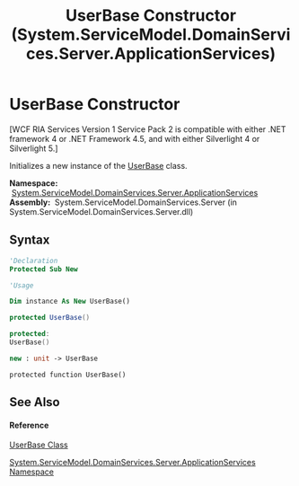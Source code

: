 ﻿---
title: UserBase Constructor  (System.ServiceModel.DomainServices.Server.ApplicationServices)
TOCTitle: UserBase Constructor
ms:assetid: M:System.ServiceModel.DomainServices.Server.ApplicationServices.UserBase.#ctor
ms:mtpsurl: https://msdn.microsoft.com/en-us/library/system.servicemodel.domainservices.server.applicationservices.userbase.userbase(v=VS.91)
ms:contentKeyID: 28754577
ms.date: 01/27/2012
mtps_version: v=VS.91
f1_keywords:
- System.ServiceModel.DomainServices.Server.ApplicationServices.UserBase.#ctor
- System.ServiceModel.DomainServices.Server.ApplicationServices.UserBase.UserBase
dev_langs:
- CSharp
- JScript
- VB
- FSharp
- c++
api_location:
- System.ServiceModel.DomainServices.Server.dll
api_name:
- System.ServiceModel.DomainServices.Server.ApplicationServices.UserBase..ctor
api_type:
- Managed
topic_type:
- apiref
- kbSyntax
product_family_name: VS
ROBOTS: INDEX,FOLLOW
---

# UserBase Constructor

\[WCF RIA Services Version 1 Service Pack 2 is compatible with either .NET framework 4 or .NET Framework 4.5, and with either Silverlight 4 or Silverlight 5.\]

Initializes a new instance of the [UserBase](ff422972\(v=vs.91\).md) class.

**Namespace:**  [System.ServiceModel.DomainServices.Server.ApplicationServices](ff422719\(v=vs.91\).md)  
**Assembly:**  System.ServiceModel.DomainServices.Server (in System.ServiceModel.DomainServices.Server.dll)

## Syntax

``` vb
'Declaration
Protected Sub New
```

``` vb
'Usage

Dim instance As New UserBase()
```

``` csharp
protected UserBase()
```

``` c++
protected:
UserBase()
```

``` fsharp
new : unit -> UserBase
```

``` jscript
protected function UserBase()
```

## See Also

#### Reference

[UserBase Class](ff422972\(v=vs.91\).md)

[System.ServiceModel.DomainServices.Server.ApplicationServices Namespace](ff422719\(v=vs.91\).md)

